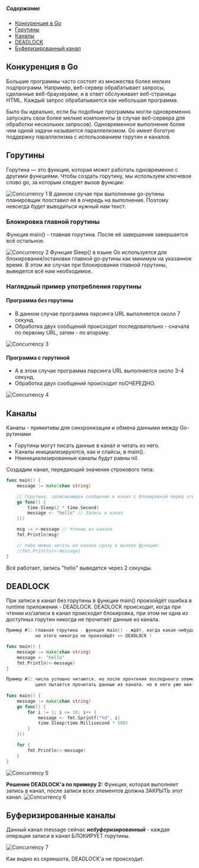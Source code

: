 ##### Содержание  
* [Конкуренция в Go](#concurrency) 
* [Горутины](#goroutines)
* [Каналы](#channels)
* [DEADLOCK](#deadlock)
* [Буферизированный канал](#buffered_channel)

<a name="concurrency"><h2>Конкуренция в Go</h2></a>
Большие программы часто состоят из множества более мелких подпрограмм. Например, веб-сервер обрабатывает запросы, сделанные веб-браузерами, и в ответ обслуживает веб-страницы HTML. Каждый запрос обрабатывается как небольшая программа.

Было бы идеально, если бы подобные программы могли одновременно запускать свои более мелкие компоненты (в случае веб-сервера для обработки нескольких запросов). Одновременное выполнение более чем одной задачи называется параллелизмом. Go имеет богатую поддержку параллелизма с использованием горутин и каналов.

<a name="goroutines"><h2>Горутины</h2></a>
Горутина — это функция, которая может работать одновременно с другими функциями. Чтобы создать горутину, мы используем ключевое слово go, за которым следует вызов функции:

![Concurrency 1](https://user-images.githubusercontent.com/71845085/184555262-eedb577f-8da0-47a3-9bdd-256b6bf93b80.jpg)
В данном случае при выполнении go-рутины планировщик пооставил её в очередь на выполнение. Поэтому невсегда будет выводиться нужный нам текст.

### Блокировка главной горутины
Функция main() - главная горутина. После её завершения завершается всё остальное. 

![Concurrency 2](https://user-images.githubusercontent.com/71845085/184555339-22f32b76-c4a3-4882-9803-0d9c9d080612.jpg)
Функция Sleep() в языке Go используется для блокирования/остановки главной go-рутины как минимум на указанное время.
В этом же случае при блокировании главной горутины, выведется всё нам необходимое.

### Наглядный пример употребления горутины
#### Программа без горутины
* В данном случае программа парсинга URL выполняется около 7 секунд.
* Обработка двух сообщений происходит последовательно - сначала по первому URL, затем - по второму.

![Concurrency 3](https://user-images.githubusercontent.com/71845085/184555462-6017075a-535d-4393-86a4-0fdfdcd42745.jpg)

#### Программа с горутиной
* А в этом случае программа парсинга URL выполняется около 3-4 секунд.
* Обработка двух сообщений происходит поОЧЕРЕДНО.

![Concurrency 4](https://user-images.githubusercontent.com/71845085/184555508-7298d80f-6bde-41ac-b0ca-594ca1cf9f8e.jpg)

<a name="channels"><h2>Каналы</h2></a>
Каналы - примитивы для синхронизации и обмена данными между Go-рутинами
* Горутины могут писать данные в канал и читать из него.
* Каналы инициализируются, как и слайсы, в main().
* Неинициализированные каналы будут равны nil.

Создадим канал, передающий значения строкового типа:
```go
func main() {
	message := make(chan string)

	// Горутина, записывающая сообщение в канал с блокировкой перед этим на 2 сек.
	go func() {
		time.Sleep(2 * time.Second)
		message <- "hello" // Запись в канал
	}()

	msg := <-message // Чтение из канала
	fmt.Println(msg)

	// либо можно читать из канала сразу в вызове функции:
	//fmt.Println(<-message)
}
```
Всё работает, запись "hello" выведется через 2 секунды.

<a name="deadlock"><h2>DEADLOCK</h2></a>
При записи в канал без горутины в функции main() произойдёт ошибка в runtime приложения - DEADLOCK.
DEADLOCK происходит, когда при чтении из/записи в канал происходит блокировка, при этом ни одна из доступных горутин никогда не прочитает данные из канала.
```go
Пример #1: главная горутина - функция main() - ждёт, когда какая-нибудь горутина прочтёт из канала данные,
	       но этого никогда не произойдёт => DEADLOCK !

func main() {
	message := make(chan string)
	message <- "hello"
	fmt.Println(<-message)
}
```

```go
Пример #2: числа успешно читаются, но после прочтения последненго элемента произойдёт DEADLOCK -
		   цикл пытается прочитать данные из канала, но в него уже никто ничего не пишет
       
func main() {
	message := make(chan string)
	go func() {
		for i := 1; i <= 10; i++ {
			message <- fmt.Sprintf("%d", i)
			time.Sleep(time.Millisecond * 500)
		}
	}()

	for {
		fmt.Println(<-message)
	}
}
```
![Concurrency 5](https://user-images.githubusercontent.com/71845085/184555819-5b144dd3-6e39-4103-bf1a-a3f60eafd354.jpg)

**Решение DEADLOCK'а по примеру 2:**
Функция, которая выполняет запись в канал, после записи всех элементов должна ЗАКРЫТЬ этот канал.
![Concurrency 6](https://user-images.githubusercontent.com/71845085/184555884-de62787f-3a5d-4da1-9fd4-a84d58dc7600.jpg)

<a name="buffered_channel"><h2>Буферизированные каналы</h2></a>
Данный канал message сейчас ***небуферизированный*** - каждая операция записи в канал БЛОКИРУЕТ горутины.

![Concurrency 7](https://user-images.githubusercontent.com/71845085/184555940-3b8fc0f7-6243-4b5e-9254-1d1c6618b5bd.jpg)

Как видно из скриншота, DEADLOCK'а не происходит.
